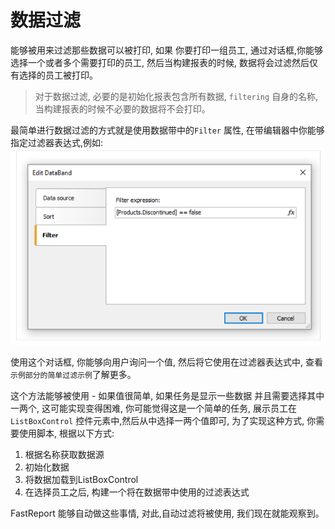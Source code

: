 # 数据过滤

能够被用来过滤那些数据可以被打印, 如果 你要打印一组员工, 通过对话框,你能够选择一个或者多个需要打印的员工, 然后当构建报表的时候,
数据将会过滤然后仅有选择的员工被打印。

> 对于数据过滤, 必要的是初始化报表包含所有数据, `filtering` 自身的名称, 当构建报表的时候不必要的数据将不会打印。

最简单进行数据过滤的方式就是使用数据带中的`Filter` 属性, 在带编辑器中你能够指定过滤器表达式,例如:
![img_2.png](img_2.png)

使用这个对话框, 你能够向用户询问一个值, 然后将它使用在过滤器表达式中, 查看`示例部分的简单过滤示例`了解更多。

这个方法能够被使用 - 如果值很简单,   如果任务是显示一些数据 并且需要选择其中一两个, 这可能实现变得困难, 你可能觉得这是一个简单的任务,
展示员工在`ListBoxControl` 控件元素中,然后从中选择一两个值即可, 为了实现这种方式, 你需要使用脚本, 根据以下方式:
1. 根据名称获取数据源
2. 初始化数据
3. 将数据加载到ListBoxControl
4. 在选择员工之后, 构建一个将在数据带中使用的过滤表达式

FastReport 能够自动做这些事情, 对此,自动过滤将被使用, 我们现在就能观察到。

